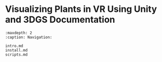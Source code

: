 <!-- Visualizing Plants in VR Using Unity and 3DGS documentation master file, created by
   sphinx-quickstart on Mon Aug  4 14:31:20 2025.
   You can adapt this file completely to your liking, but it should at least
   contain the root `toctree` directive. -->



# Visualizing Plants in VR Using Unity and 3DGS Documentation

```{toctree}
:maxdepth: 2
:caption: Navigation:

intro.md
install.md
scripts.md
```

